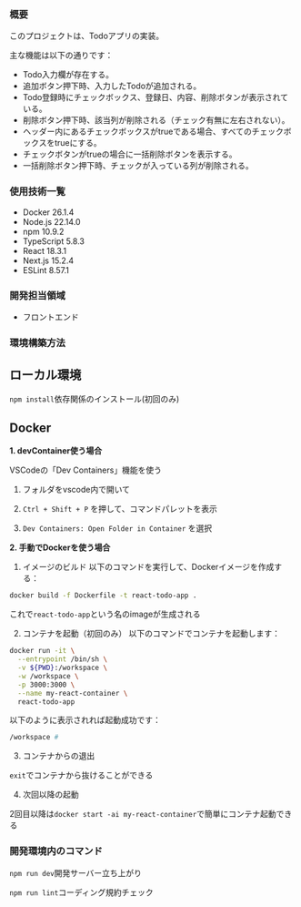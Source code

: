 ### 概要
このプロジェクトは、Todoアプリの実装。

主な機能は以下の通りです：

- Todo入力欄が存在する。
- 追加ボタン押下時、入力したTodoが追加される。
- Todo登録時にチェックボックス、登録日、内容、削除ボタンが表示されている。
- 削除ボタン押下時、該当列が削除される（チェック有無に左右されない）。
- ヘッダー内にあるチェックボックスがtrueである場合、すべてのチェックボックスをtrueにする。
- チェックボタンがtrueの場合に一括削除ボタンを表示する。
- 一括削除ボタン押下時、チェックが入っている列が削除される。


### 使用技術一覧

- Docker 26.1.4
- Node.js 22.14.0
- npm 10.9.2
- TypeScript 5.8.3
- React 18.3.1
- Next.js 15.2.4
- ESLint 8.57.1

### 開発担当領域

- フロントエンド

### 環境構築方法

**ローカル環境**
---

`npm install`依存関係のインストール(初回のみ)

**Docker**
---

**1. devContainer使う場合**

VSCodeの「Dev Containers」機能を使う

  1. フォルダをvscode内で開いて

  2. `Ctrl + Shift + P` を押して、コマンドパレットを表示

  3. `Dev Containers: Open Folder in Container` を選択

**2. 手動でDockerを使う場合**

  1. イメージのビルド
  以下のコマンドを実行して、Dockerイメージを作成する：
  ```bash
  docker build -f Dockerfile -t react-todo-app .
  ```

  これで`react-todo-app`という名のimageが生成される

  2. コンテナを起動（初回のみ）
  以下のコマンドでコンテナを起動します：
  ```bash
  docker run -it \
    --entrypoint /bin/sh \
    -v ${PWD}:/workspace \
    -w /workspace \
    -p 3000:3000 \
    --name my-react-container \
    react-todo-app
  ```
  以下のように表示されれば起動成功です：
  ```bash
  /workspace # 
  ```

  3. コンテナからの退出

  `exit`でコンテナから抜けることができる
  
  4. 次回以降の起動

  2回目以降は`docker start -ai my-react-container`で簡単にコンテナ起動できる

### 開発環境内のコマンド
`npm run dev`開発サーバー立ち上がり

`npm run lint`コーディング規約チェック